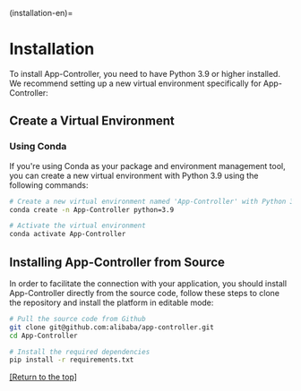 (installation-en)=

# Installation

To install App-Controller, you need to have Python 3.9 or higher installed. We recommend setting up a new virtual environment
specifically for App-Controller:

## Create a Virtual Environment

### Using Conda

If you're using Conda as your package and environment management tool, you can create a new virtual environment with Python 3.9
using the following commands:

```bash
# Create a new virtual environment named 'App-Controller' with Python 3.9
conda create -n App-Controller python=3.9

# Activate the virtual environment
conda activate App-Controller
```

## Installing App-Controller from Source

In order to facilitate the connection with your application, you should install App-Controller directly from the source code, follow
these steps to clone the repository and install the platform in editable mode:

```bash
# Pull the source code from Github
git clone git@github.com:alibaba/app-controller.git
cd App-Controller

# Install the required dependencies
pip install -r requirements.txt
```

[[Return to the top]](#installation-en)
